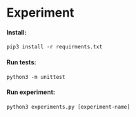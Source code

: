 # Experiment

#### Install:
```
pip3 install -r requirments.txt
```

#### Run tests:
```
python3 -m unittest
```

#### Run experiment:
```
python3 experiments.py [experiment-name]
```
